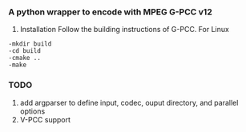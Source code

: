 ### A python wrapper to encode with MPEG G-PCC v12

1. Installation
Follow the building instructions of G-PCC. For Linux
```
-mkdir build
-cd build
-cmake ..
-make
```

### TODO
1. add argparser to define input, codec, ouput directory, and parallel options
2. V-PCC support
